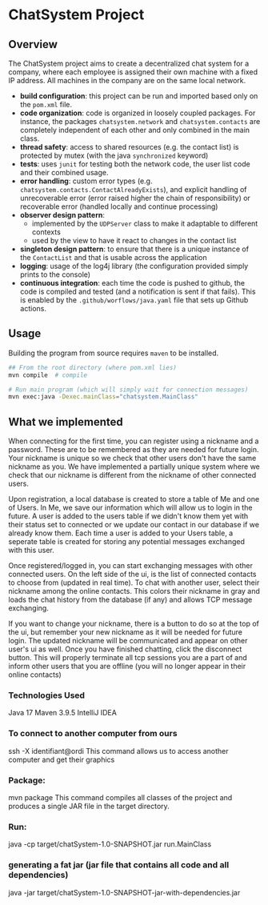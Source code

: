 # ChatSystem Project

## Overview
The ChatSystem project aims to create a decentralized chat system for a company, where each employee is assigned their own machine with a fixed IP address. 
All machines in the company are on the same local network.

- **build configuration**: this project can be run and imported based only on the `pom.xml` file.
- **code organization**: code is organized in loosely coupled packages. For instance, the packages `chatsystem.network` and `chatsystem.contacts` are completely independent of each other and only combined in the main class.
- **thread safety**: access to shared resources (e.g. the contact list) is protected by mutex (with the java `synchronized` keyword)
- **tests**: uses `junit` for testing both the network code, the user list code and their combined usage.
- **error handling**: custom error types (e.g. `chatsystem.contacts.ContactAlreadyExists`), and explicit handling of unrecoverable error (error raised higher the chain of responsibility) or recoverable error (handled locally and continue processing)
- **observer design pattern**:
    - implemented by the `UDPServer` class to make it adaptable to different contexts
    - used by the view to have it react to changes in the contact list
- **singleton design pattern**: to ensure that there is a unique instance of the `ContactList` and that is usable across the application
- **logging**: usage of the log4j library (the configuration provided simply prints to the console)
- **continuous integration**: each time the code is pushed to github, the code is compiled and tested (and a notification is sent if that fails). This is enabled by the `.github/worflows/java.yaml` file that sets up Github actions.

## Usage

Building the program from source requires `maven` to be installed.

```sh
## From the root directory (where pom.xml lies)
mvn compile  # compile 

# Run main program (which will simply wait for connection messages)
mvn exec:java -Dexec.mainClass="chatsystem.MainClass" 
```

## What we implemented
When connecting for the first time, you can register using a nickname and a password. These are to be remembered as they are needed for future login.
Your nickname is unique so we check that other users don't have the same nickname as you. We have implemented a partially unique system where we check that our nickname is different from the nickname of other connected users.

Upon registration, a local database is created to store a table of Me and one of Users. In Me, we save our information which will allow us to login in the future. A user is added to the users table if we didn't know them yet with their status set to connected or we update our contact in our database if we already know them.
Each time a user is added to your Users table, a seperate table is created for storing any potential messages exchanged with this user.

Once registered/logged in, you can start exchanging messages with other connected users. On the left side of the ui, is the list of connected contacts to choose from (updated in real time). 
To chat with another user, select their nickname among the online contacts. This colors their nickname in gray and loads the chat history from the database (if any) and allows TCP message exchanging.

If you want to change your nickname, there is a button to do so at the top of the ui, but remember your new nickname as it will be needed for future login. The updated nickname will be communicated and appear on other user's ui as well.
Once you have finished chatting, click the disconnect button. This will properly terminate all tcp sessions you are a part of and inform other users that you are offline (you will no longer appear in their online contacts)

### Technologies Used
Java 17
Maven 3.9.5
IntelliJ IDEA

### To connect to another computer from ours
ssh -X identifiant@ordi
This command allows us to access another computer and get their graphics

### Package:
mvn package
This command compiles all classes of the project and produces a single JAR file in the target directory.

### Run:
java -cp target/chatSystem-1.0-SNAPSHOT.jar run.MainClass

### generating a fat jar (jar file that contains all code and all dependencies)
java -jar target/chatSystem-1.0-SNAPSHOT-jar-with-dependencies.jar
